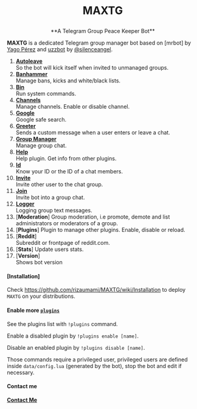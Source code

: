 # <p align="center">MAXTG

<p align="center">**A Telegram Group Peace Keeper Bot**


**MAXTG** is a dedicated Telegram group manager bot based on [mrbot] by [Yago Pérez](https://telegram.me/yago_perez) and [uzzbot](https://github.com/uziins/uzzbot) by [@silenceangel](https://telegram.me/silenceangel).

1. [**Autoleave**](https://github.com/rizaumami/MAXTG/wiki/Plugins#autoleave)  
So the bot will kick itself when invited to unmanaged groups.
2. [**Banhammer**](https://github.com/rizaumami/MAXTG/wiki/Plugins#banhammer)  
Manage bans, kicks and white/black lists.
3. [**Bin**](https://github.com/rizaumami/MAXTG/wiki/Plugins#bin)  
Run system commands.
4. [**Channels**](https://github.com/rizaumami/MAXTG/wiki/Plugins#channels)  
Manage channels. Enable or disable channel.
5. [**Google**](https://github.com/rizaumami/MAXTG/wiki/Plugins#google)  
Google safe search.
6. [**Greeter**](https://github.com/rizaumami/MAXTG/wiki/Plugins#greeter)  
Sends a custom message when a user enters or leave a chat.
7. [**Group Manager**](https://github.com/rizaumami/MAXTG/wiki/Plugins#groupmanager)  
Manage group chat.
8. [**Help**](https://github.com/rizaumami/MAXTG/wiki/Plugins#help)  
Help plugin. Get info from other plugins.
9. [**Id**](https://github.com/rizaumami/MAXTG/wiki/Plugins#id)  
Know your ID or the ID of a chat members.
10. [**Invite**](https://github.com/rizaumami/MAXTG/wiki/Plugins#invite)  
Invite other user to the chat group.
11. [**Join**](https://github.com/rizaumami/MAXTG/wiki/Plugins#join)  
Invite bot into a group chat.
12. [**Logger**](https://github.com/rizaumami/MAXTG/wiki/Plugins#logger)  
Logging group text messages.
13. [**Moderation**] 
Group moderation, i.e promote, demote and list administrators or moderators of a group.
14. [**Plugins**]
Plugin to manage other plugins. Enable, disable or reload.
15. [**Reddit**]  
Subreddit or frontpage of reddit.com.
16. [**Stats**]
Update users stats.
17. [**Version**]  
Shows bot version

#### [Installation]

Check https://github.com/rizaumami/MAXTG/wiki/Installation to deploy `MAXTG` on your distributions.

#### Enable more [`plugins`](https://github.com/rizaumami/MAXTG/tree/master/plugins)

See the plugins list with `!plugins` command.

Enable a disabled plugin by `!plugins enable [name]`.

Disable an enabled plugin by `!plugins disable [name]`.

Those commands require a privileged user, privileged users are defined inside `data/config.lua` (generated by the bot), stop the bot and edit if necessary.

#### Contact me
[**Contact Me**](https://telegram.me/Diss_Mr)
